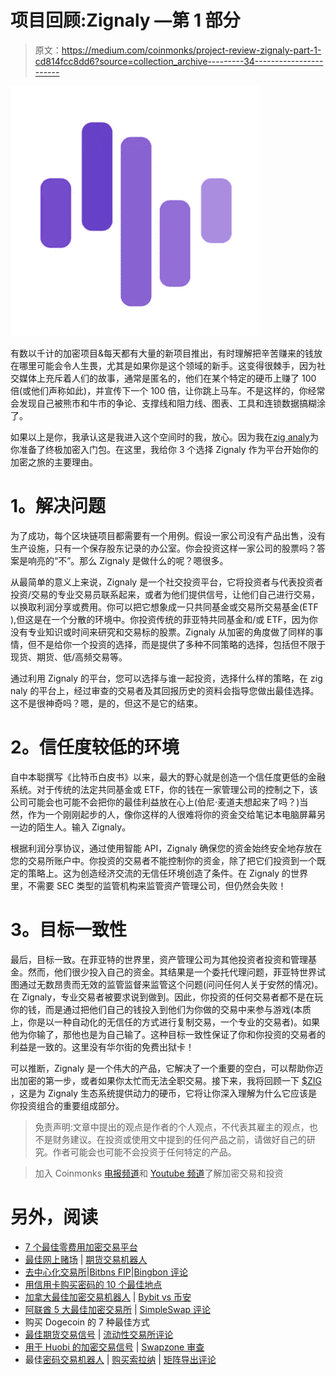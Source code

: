 # 项目回顾:Zignaly —第 1 部分

> 原文：<https://medium.com/coinmonks/project-review-zignaly-part-1-cd814fcc8dd6?source=collection_archive---------34----------------------->

![](img/1c09700c67b8429cdaf74ebb9c09b386.png)

有数以千计的加密项目&每天都有大量的新项目推出，有时理解把辛苦赚来的钱放在哪里可能会令人生畏，尤其是如果你是这个领域的新手。这变得很棘手，因为社交媒体上充斥着人们的故事，通常是匿名的，他们在某个特定的硬币上赚了 100 倍(或他们声称如此)，并宣传下一个 100 倍，让你跳上马车。不是这样的，你经常会发现自己被熊市和牛市的争论、支撑线和阻力线、图表、工具和连锁数据搞糊涂了。

如果以上是你，我承认这是我进入这个空间时的我，放心。因为我在[zig analy](https://zignaly.com/)为你准备了终极加密入门包。在这里，我给你 3 个选择 Zignaly 作为平台开始你的加密之旅的主要理由。

# **1。解决问题**

为了成功，每个区块链项目都需要有一个用例。假设一家公司没有产品出售，没有生产设施，只有一个保存股东记录的办公室。你会投资这样一家公司的股票吗？答案是响亮的“不”。那么 Zignaly 是做什么的呢？嗯很多。

从最简单的意义上来说，Zignaly 是一个社交投资平台，它将投资者与代表投资者投资/交易的专业交易员联系起来，或者为他们提供信号，让他们自己进行交易，以换取利润分享或费用。你可以把它想象成一只共同基金或交易所交易基金(ETF ),但这是在一个分散的环境中。你投资传统的菲亚特共同基金和/或 ETF，因为你没有专业知识或时间来研究和交易标的股票。Zignaly 从加密的角度做了同样的事情，但不是给你一个投资的选择，而是提供了多种不同策略的选择，包括但不限于现货、期货、低/高频交易等。

通过利用 Zignaly 的平台，您可以选择与谁一起投资，选择什么样的策略，在 zig naly 的平台上，经过审查的交易者及其回报历史的资料会指导您做出最佳选择。这不是很神奇吗？嗯，是的，但这不是它的结束。

# **2。信任度较低的环境**

自中本聪撰写《比特币白皮书》以来，最大的野心就是创造一个信任度更低的金融系统。对于传统的法定共同基金或 ETF，你的钱在一家管理公司的控制之下，该公司可能会也可能不会把你的最佳利益放在心上(伯尼·麦道夫想起来了吗？)当然，作为一个刚刚起步的人，像你这样的人很难将你的资金交给笔记本电脑屏幕另一边的陌生人。输入 Zignaly。

根据利润分享协议，通过使用智能 API，Zignaly 确保您的资金始终安全地存放在您的交易所账户中。你投资的交易者不能控制你的资金，除了把它们投资到一个既定的策略上。这为创造经济交流的无信任环境创造了条件。在 Zignaly 的世界里，不需要 SEC 类型的监管机构来监管资产管理公司，但仍然会失败！

# **3。目标一致性**

最后，目标一致。在菲亚特的世界里，资产管理公司为其他投资者投资和管理基金。然而，他们很少投入自己的资金。其结果是一个委托代理问题，菲亚特世界试图通过无数昂贵而无效的监管监督来监管这个问题(问问任何人关于安然的情况)。在 Zignaly，专业交易者被要求说到做到。因此，你投资的任何交易者都不是在玩你的钱，而是通过把他们自己的钱投入到他们为你做的交易中来参与游戏(本质上，你是以一种自动化的无信任的方式进行复制交易，一个专业的交易者)。如果他为你输了，那他也是为自己输了。这种目标一致性保证了你和你投资的交易者的利益是一致的。这里没有华尔街的免费出狱卡！

可以推断，Zignaly 是一个伟大的产品，它解决了一个重要的空白，可以帮助你迈出加密的第一步，或者如果你太忙而无法全职交易。接下来，我将回顾一下 [$ZIG](https://coinmarketcap.com/currencies/zigcoin/) ，这是为 Zignaly 生态系统提供动力的硬币，它将让你深入理解为什么它应该是你投资组合的重要组成部分。

> 免责声明:文章中提出的观点是作者的个人观点，不代表其雇主的观点，也不是财务建议。在投资或使用文中提到的任何产品之前，请做好自己的研究。作者可能会也可能不会投资于任何特定的产品。

> 加入 Coinmonks [电报频道](https://t.me/coincodecap)和 [Youtube 频道](https://www.youtube.com/c/coinmonks/videos)了解加密交易和投资

# 另外，阅读

*   [7 个最佳零费用加密交易平台](https://coincodecap.com/zero-fee-crypto-exchanges)
*   [最佳网上赌场](https://coincodecap.com/best-online-casinos) | [期货交易机器人](/coinmonks/futures-trading-bots-5a282ccee3f5)
*   [去中心化交易所](https://coincodecap.com/what-are-decentralized-exchanges)|[Bitbns FIP](https://coincodecap.com/bitbns-fip)|[Bingbon 评论](https://coincodecap.com/bingbon-review)
*   [用信用卡购买密码的 10 个最佳地点](https://coincodecap.com/buy-crypto-with-credit-card)
*   [加拿大最佳加密交易机器人](https://coincodecap.com/5-best-crypto-trading-bots-in-canada) | [Bybit vs 币安](https://coincodecap.com/bybit-binance-moonxbt)
*   [阿联酋 5 大最佳加密交易所](https://coincodecap.com/best-crypto-exchanges-in-uae) | [SimpleSwap 评论](https://coincodecap.com/simpleswap-review)
*   购买 Dogecoin 的 7 种最佳方式
*   [最佳期货交易信号](https://coincodecap.com/futures-trading-signals) | [流动性交易所评论](https://coincodecap.com/liquid-exchange-review)
*   [用于 Huobi 的加密交易信号](https://coincodecap.com/huobi-crypto-trading-signals) | [Swapzone 审查](/coinmonks/swapzone-review-crypto-exchange-data-aggregator-e0ad78e55ed7)
*   最佳[密码交易机器人](https://coincodecap.com/best-crypto-trading-bots) | [购买索拉纳](https://coincodecap.com/buy-solana) | [矩阵导出评论](https://coincodecap.com/matrixport-review)